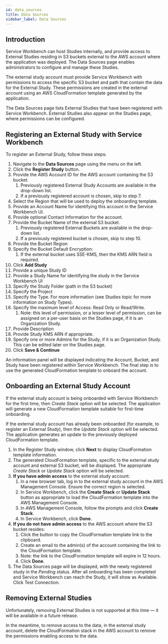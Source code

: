 ```yaml
---
id: data_sources
title: Data Sources
sidebar_label: Data Sources
---
```


## Introduction ##

Service Workbench can host Studies internally, and provide access to External Studies residing in S3 buckets external to the AWS account where the application was deployed. The Data Sources page enables administrators to configure and manage these Studies.

The external study account must provide Service Workbench with permissions to access the specific S3 bucket and path that contain the data for the External Study. These permissions are created in the external account using an AWS CloudFormation template generated by the application.

The Data Sources page lists External Studies that have been registered with Service Workbench.  External Studies also appear on the Studies page, where permissions can be configured.

## Registering an External Study with Service Workbench ##

To register an External Study, follow these steps:

1.	Navigate to the **Data Sources** page using the menu on the left.
2.	Click the **Register Study** button.
3.	Provide the AWS Account ID for the AWS account containing the S3 bucket.
    1.	Previously registered External Study Accounts are available in the drop-down list.
    2.	If a previously registered account is chosen, skip to step 7.
4.	Select the Region that will be used to deploy the onboarding template.
5.	Provide an Account Name for identifying this account in the Service Workbench UI.
6.	Provide optional Contact Information for the account.
7.	Provide the Bucket Name of the external S3 bucket.
    1.	Previously registered External Buckets are available in the drop-down list.
    2.	If a previously registered bucket is chosen, skip to step 10.
8.	Provide the Bucket Region
9.	Specify the Bucket Default Encryption:
    1.	If the external bucket uses SSE-KMS, then the KMS ARN field is required.
10.	Click **Add Study**
11.	Provide a unique Study ID
12.	Provide a Study Name for identifying the study in the Service Workbench UI
13.	Specify the Study Folder (path in the S3 bucket)
14.	Specify the Project
15.	Specify the Type. For more information (see Studies topic for more information on Study Types).
16.	Specify the maximum level of Access: Read Only or Read/Write.
    1. Note: this level of permission, or a lesser level of permission, can be assigned on a per-user basis on the Studies page, if it is an Organization Study.
17.	Provide Description
18.	Provide Study KMS ARN if appropriate.
19.	Specify one or more Admins for the Study, if it is an Organization Study. This can be edited later on the Studies page.
20.	Click **Save & Continue**

An information panel will be displayed indicating the Account, Bucket, and Study have been registered within Service Workbench. The final step is to use the generated CloudFormation template to onboard the account.

## Onboarding an External Study Account ##

If the external study account is being onboarded with Service Workbench for the first time, then *Create Stack* option will be selected. The application will generate a new CloudFormation template suitable for first-time onboarding.

If the external study account has already been onboarded (for example, to register an External Study), then the *Update Stack* option will be selected. The application generates an update to the previously deployed CloudFormation template.

1.	In the Register Study window, click **Next** to display CloudFormation template information.
2.	The generated CloudFormation template, specific to the external study account and external S3 bucket, will be displayed. The appropriate *Create Stack* or *Update Stack* option will be selected.
3.	**If you have admin access** to the external study account:
	1.	In a new browser tab, log in to the external study account in the AWS Management Console. Ensure the correct region is selected.
	2.	In Service Workbench, click the **Create Stack** or **Update Stack** button as appropriate to load the CloudFormation template into the AWS Management Console.
	3.	In AWS Management Console, follow the prompts and click **Create Stack**.
	4.	In Service Workbench, click **Done**.
4.	**If you do not have admin access** to the AWS account where the S3 bucket resides:
	1.	Click the button to copy the CloudFormation template link to the clipboard.
	2.	Create an email to the admin(s) of the account containing the link to the CloudFormation template.
	3.	Note: the link to the CloudFormation template will expire in 12 hours.
	4.	Click **Done**.
5.	The Data Sources page will be displayed, with the newly registered study in the *Pending* status. After all onboarding has been completed and Service Workbench can reach the Study, it will show as Available. Click Test Connection.

## Removing External Studies ##
Unfortunately, removing External Studies is not supported at this time — it will be available in a future release.

In the meantime, to remove access to the data, in the external study account, delete the CloudFormation stack in the AWS account to remove the permissions enabling access to the data.


